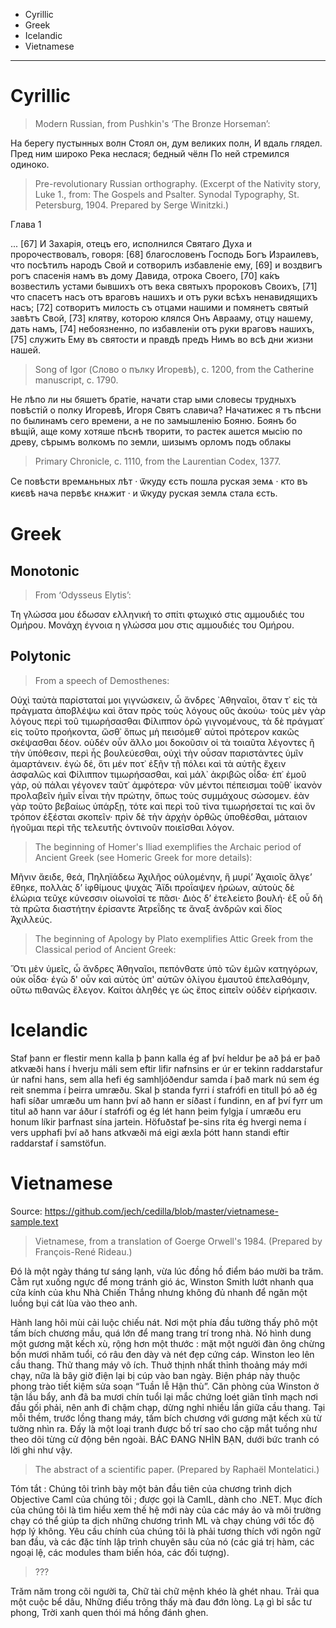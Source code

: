- Cyrillic
- Greek
- Icelandic
- Vietnamese

----------

# Cyrillic

> Modern Russian, from Pushkin's ‘The Bronze Horseman’:

На берегу пустынных волн
Стоял он, дум великих полн,
И вдаль глядел.  Пред ним широко
Река неслася; бедный чёлн
По ней стремился одиноко.

> Pre-revolutionary Russian orthography. (Excerpt of the Nativity story, Luke 1., from: The Gospels and Psalter. Synodal Typography, St. Petersburg, 1904. Prepared by Serge Winitzki.)

Глава 1

... [67] И Захарія, отецъ его, исполнился Святаго Духа и пророчествовалъ,
говоря: [68] благословенъ Господь Богъ Израилевъ, что посѣтилъ народъ
Свой и сотворилъ избавленіе ему, [69] и воздвигъ рогъ спасенія намъ въ
дому Давида, отрока Своего, [70] ка́къ возвестилъ устами бывшихъ отъ века
святыхъ пророковъ Своихъ, [71] что спасетъ насъ отъ враговъ нашихъ и отъ
руки всѣхъ ненавидящихъ насъ; [72] сотворитъ милость съ отцами нашими и
помянетъ святый завѣтъ Свой, [73] клятву, которою клялся Онъ Аврааму, отцу
нашему, дать намъ, [74] небоязненно, по избавленіи отъ руки враговъ нашихъ,
[75] служить Ему въ святости и правдѣ предъ Нимъ во всѣ дни жизни нашей.

> Song of Igor (Слово о пълку Игоревѣ), c. 1200, from the Catherine manuscript, c. 1790.

Не лѣпо ли ны бяшетъ братіе, начати стар ыми словесы трудныхъ повѣстій
о полку Игоревѣ, Игоря Святъ славича? Начатижес я тъ пѣсни по былинамъ сего
времени, а не по замышленію Бояню. Боянъ бо вѣщій, аще кому хотяше пѣснѣ
творити, то растек ашется мысію по древу, сѣрымъ волкомъ по земли, шизымъ
орломъ подъ облакы

> Primary Chronicle, c. 1110, from the Laurentian Codex, 1377.

Се повѣсти времѧньных лѣт ‧ ѿкуду єсть пошла руская земѧ ‧ кто въ києвѣ нача
первѣє кнѧжит ‧ и ѿкуду руская землѧ стала єсть.

# Greek

## Monotonic

> From ‘Odysseus Elytis’:

Τη γλώσσα μου έδωσαν ελληνική
το σπίτι φτωχικό στις αμμουδιές του Ομήρου.
Μονάχη έγνοια η γλώσσα μου στις αμμουδιές του Ομήρου.

## Polytonic

> From a speech of Demosthenes:

Οὐχὶ ταὐτὰ παρίσταταί μοι γιγνώσκειν, ὦ ἄνδρες ᾿Αθηναῖοι,
ὅταν τ᾿ εἰς τὰ πράγματα ἀποβλέψω καὶ ὅταν πρὸς τοὺς
λόγους οὓς ἀκούω· τοὺς μὲν γὰρ λόγους περὶ τοῦ
τιμωρήσασθαι Φίλιππον ὁρῶ γιγνομένους, τὰ δὲ πράγματ᾿
εἰς τοῦτο προήκοντα,  ὥσθ᾿ ὅπως μὴ πεισόμεθ᾿ αὐτοὶ
πρότερον κακῶς σκέψασθαι δέον. οὐδέν οὖν ἄλλο μοι δοκοῦσιν
οἱ τὰ τοιαῦτα λέγοντες ἢ τὴν ὑπόθεσιν, περὶ ἧς βουλεύεσθαι,
οὐχὶ τὴν οὖσαν παριστάντες ὑμῖν ἁμαρτάνειν. ἐγὼ δέ, ὅτι μέν
ποτ᾿ ἐξῆν τῇ πόλει καὶ τὰ αὑτῆς ἔχειν ἀσφαλῶς καὶ Φίλιππον
τιμωρήσασθαι, καὶ μάλ᾿ ἀκριβῶς οἶδα· ἐπ᾿ ἐμοῦ γάρ, οὐ πάλαι
γέγονεν ταῦτ᾿ ἀμφότερα· νῦν μέντοι πέπεισμαι τοῦθ᾿ ἱκανὸν
προλαβεῖν ἡμῖν εἶναι τὴν πρώτην, ὅπως τοὺς συμμάχους
σώσομεν. ἐὰν γὰρ τοῦτο βεβαίως ὑπάρξῃ, τότε καὶ περὶ τοῦ
τίνα τιμωρήσεταί τις καὶ ὃν τρόπον ἐξέσται σκοπεῖν· πρὶν δὲ
τὴν ἀρχὴν ὀρθῶς ὑποθέσθαι, μάταιον ἡγοῦμαι περὶ τῆς
τελευτῆς ὁντινοῦν ποιεῖσθαι λόγον.

> The beginning of Homer's Iliad exemplifies the Archaic period of Ancient Greek (see Homeric Greek for more details):

Μῆνιν ἄειδε, θεά, Πηληϊάδεω Ἀχιλῆος
οὐλομένην, ἣ μυρί’ Ἀχαιοῖς ἄλγε’ ἔθηκε,
πολλὰς δ’ ἰφθίμους ψυχὰς Ἄϊδι προΐαψεν
ἡρώων, αὐτοὺς δὲ ἑλώρια τεῦχε κύνεσσιν
οἰωνοῖσί τε πᾶσι· Διὸς δ’ ἐτελείετο βουλή·
ἐξ οὗ δὴ τὰ πρῶτα διαστήτην ἐρίσαντε
Ἀτρεΐδης τε ἄναξ ἀνδρῶν καὶ δῖος Ἀχιλλεύς.

> The beginning of Apology by Plato exemplifies Attic Greek from the Classical period of Ancient Greek:

Ὅτι μὲν ὑμεῖς, ὦ ἄνδρες Ἀθηναῖοι, πεπόνθατε ὑπὸ τῶν ἐμῶν κατηγόρων, οὐκ οἶδα· ἐγὼ δ' οὖν καὶ αὐτὸς ὑπ' αὐτῶν ὀλίγου ἐμαυτοῦ ἐπελαθόμην, οὕτω πιθανῶς ἔλεγον. Καίτοι ἀληθές γε ὡς ἔπος εἰπεῖν οὐδὲν εἰρήκασιν.

# Icelandic

Staf þann er flestir menn kalla þ þann kalla ég af því heldur þe að þá er það atkvæði hans í hverju máli sem eftir lifir nafnsins er úr er tekinn raddarstafur úr nafni hans, sem alla hefi ég samhljóðendur samda í það mark nú sem ég reit snemma í þeirra umræðu. Skal þ standa fyrri í stafrófi en titull þó að ég hafi síðar umræðu um hann því að hann er síðast í fundinn, en af því fyrr um titul að hann var áður í stafrófi og ég lét hann þeim fylgja í umræðu eru honum líkir þarfnast sína jartein. Höfuðstaf þe-sins rita ég hvergi nema í vers upphafi því að hans atkvæði má eigi æxla þótt hann standi eftir raddarstaf í samstöfun.

# Vietnamese

Source: https://github.com/jech/cedilla/blob/master/vietnamese-sample.text

> Vietnamese, from a translation of Goerge Orwell's 1984. (Prepared by François-René Rideau.)

Đó là một ngày tháng tư sáng lạnh, vừa lúc đồng hồ điểm báo mười ba trăm.
Cằm rụt xuống ngực để mong tránh gió ác, Winston Smith lướt nhanh qua cửa kính
của khu Nhà Chiến Thắng nhưng không đủ nhanh để ngăn một luồng bụi cát lùa vào
theo anh.

Hành lang hôi mùi cải luộc chiếu nát. Nơi một phía đầu tường thấy phô một
tấm bích chương mầu, quá lớn để mang trang trí trong nhà. Nó hình dung một
gương mặt kếch xù, rộng hơn một thước : mặt một người đàn ông chừng bốn mươi
nhăm tuổi, có râu đen dày và nét đẹp cứng cáp. Winston leo lên cầu thang.
Thử thang máy vô ích. Thuở thịnh nhất thỉnh thoảng máy mới chạy, nữa là bây
giờ điện lại bị cúp vào ban ngày. Biện pháp này thuộc phong trào tiết kiệm
sửa soạn “Tuần lễ Hận thù”. Căn phòng của Winston ở tận lầu bẩy, anh đã ba
mươi chín tuổi lại mắc chứng loét giãn tĩnh mạch nơi đầu gối phải, nên anh đi
chậm chạp, dừng nghỉ nhiều lần giữa cầu thang. Tại mỗi thềm, trước lồng thang
máy, tấm bích chương với gương mặt kếch xù từ tường nhìn ra. Đấy là một loại
tranh được bố trí sao cho cặp mắt tuồng như theo dõi từng cử động bên ngoài.
BÁC ĐANG NHÌN BẠN, dưới bức tranh có lời ghi như vậy.

> The abstract of a scientific paper. (Prepared by Raphaël Montelatici.)

Tóm tắt : Chúng tôi trình bày một bản đầu tiên của chương trình dịch
Objective Caml của chúng tôi ; được gọi là CamIL, dành cho .NET.  Mục
đích của chúng tôi là tìm hiểu xem thế hệ mới này của các máy ảo và
môi trường chạy có thể giúp ta dịch những chương trình ML và chạy
chúng với tốc độ hợp lý không.  Yêu cầu chính của chúng tôi là phải
tương thích với ngôn ngữ ban đầu, và các đặc tính lập trình chuyên sâu
của nó (các giá trị hàm, các ngoại lệ, các modules tham biến hóa, các
đối tượng).

> ???

Trăm năm trong cõi người ta,
Chữ tài chữ mệnh khéo là ghét nhau.
Trải qua một cuộc bể dâu,
Những điều trông thấy mà đau đớn lòng.
Lạ gì bỉ sắc tư phong,
Trời xanh quen thói má hồng đánh ghen.
